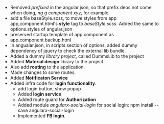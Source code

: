 - Removed *prefixed* in the angular.json, so that prefix deos not come when doing, *ng g component xyz*, for example. 
- add a file baseStyle.scss, to move styles from app app,component.html's **style** tag to *baseStyle.scss*. Added the same to options.styles of angular.json
- preserved startup template of app.component as app.component.backup.html
- In angualar.json, in scripts section of options, added dummy dependency of jquery to check the external lib bundle.
- Added a dummy *library project*, called DummsLib to the project
- Added **Material design** library to the project.
- Also add **routing** to the application.
- Made changes to some routes.
- Added **Notificaton Service**
- Added infra code for **login functionality**. 
    - add login button, show popup
    - Added **login service**
    - Added route guard for **Authorization**
    - Added module *angularx-social-login* for social login: npm install --save angularx-social-login
    - Implemented **FB login**.

